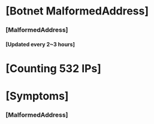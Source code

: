 # [Botnet MalformedAddress]
### [MalformedAddress]
#### [Updated every 2~3 hours]

# [Counting 532 IPs]

# [Symptoms] 
###   [MalformedAddress]

